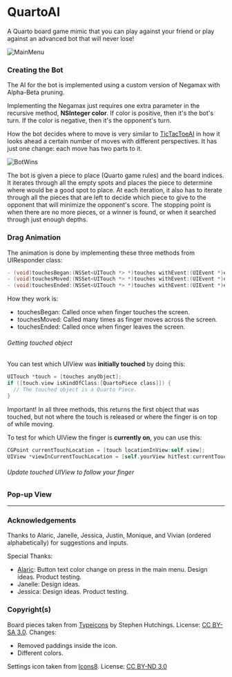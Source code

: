 # QuartoAI

A Quarto board game mimic that you can play against your friend or play against an advanced bot that will never lose!

![MainMenu](https://cloud.githubusercontent.com/assets/12219300/19020274/4048cef2-8859-11e6-9ae5-223f17347e6f.gif)

### Creating the Bot

The AI for the bot is implemented using a custom version of Negamax with Alpha-Beta pruning.  

Implementing the Negamax just requires one extra parameter in the recursive method, **NSInteger color**.
If color is positive, then it's the bot's turn.
If the color is negative, then it's the opponent's turn.

How the bot decides where to move is very similar to [TicTacToeAI](https://github.com/logicxd/TicTacToeAI) in how it looks ahead a certain number of moves with different perspectives.
It has just one change: each move has two parts to it.

![BotWins](https://cloud.githubusercontent.com/assets/12219300/19020428/63fcaca2-885d-11e6-99db-660d4264d120.gif)

The bot is given a piece to place (Quarto game rules) and the board indices.
It iterates through all the empty spots and places the piece to determine where would be a good spot to place.
At each iteration, it also has to iterate through all the pieces that are left to decide which piece to give to the opponent that will minimize the opponent's score.
The stopping point is when there are no more pieces, or a winner is found, or when it searched through just enough depths.

### Drag Animation

The animation is done by implementing these three methods from UIResponder class:

```Objective-C
- (void)touchesBegan:(NSSet<UITouch *> *)touches withEvent:(UIEvent *)event;
- (void)touchesMoved:(NSSet<UITouch *> *)touches withEvent:(UIEvent *)event;
- (void)touchesEnded:(NSSet<UITouch *> *)touches withEvent:(UIEvent *)event;
```
How they work is:
* touchesBegan: Called once when finger touches the screen.
* touchesMoved: Called many times as finger moves across the screen.
* touchesEnded: Called once when finger leaves the screen.

###### Getting touched object

You can test which UIView was **initially touched** by doing this:
```Objective-C
UITouch *touch = [touches anyObject];
if ([touch.view isKindOfClass:[QuartoPiece class]]) {
  // The touched object is a Quarto Piece.
}
```
Important! In all three methods, this returns the first object that was touched, but not where the touch is released or where the finger is on top of while moving.

To test for which UIView the finger is **currently on**, you can use this:
```Objective-C
CGPoint currentTouchLocation = [touch locationInView:self.view];
UIView *viewInCurrentTouchLocation = [self.yourView hitTest:currentTouchLocation withEvent:nil];
```

###### Update touched UIView to follow your finger



### Pop-up View

---

### Acknowledgements

Thanks to Alaric, Janelle, Jessica, Justin, Monique, and Vivian (ordered alphabetically) for suggestions and inputs.

Special Thanks:
* [Alaric](https://github.com/AlaricGonzales): Button text color change on press in the main menu. Design ideas. Product testing.
* Janelle: Design ideas.
* Jessica: Design ideas. Product testing.

### Copyright(s)

Board pieces taken from [Typeicons](http://www.typicons.com) by Stephen Hutchings.
License: [CC BY-SA 3.0](https://creativecommons.org/licenses/by-sa/3.0/).
Changes:
* Removed paddings inside the icon.
* Different colors.

Settings icon taken from [Icons8](https://www.icons8.com).
License: [CC BY-ND 3.0](https://creativecommons.org/licenses/by-nd/3.0/)
